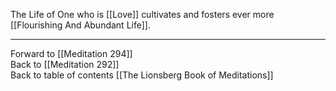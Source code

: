 The Life of One who is [[Love]] cultivates and fosters ever more [[Flourishing And Abundant Life]]. 

___

Forward to [[Meditation 294]]  
Back to [[Meditation 292]]  
Back to table of contents [[The Lionsberg Book of Meditations]]  